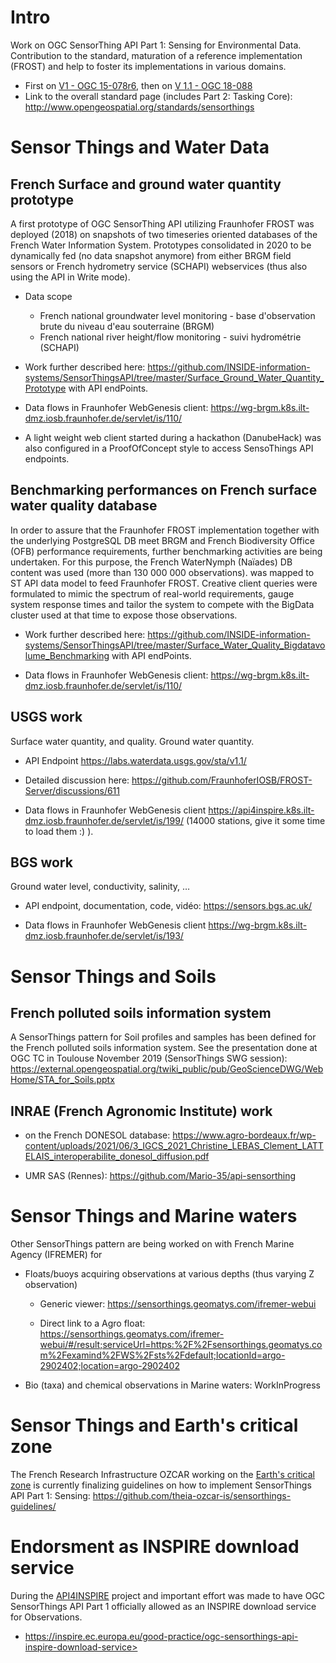 # Intro

Work on OGC SensorThing API Part 1: Sensing for Environmental Data.
Contribution to the standard, maturation of a reference implementation (FROST) and help to foster its implementations in various domains.

- First on [V1 - OGC 15-078r6](http://docs.opengeospatial.org/is/15-078r6/15-078r6.html), then on [V 1.1 - OGC 18-088](https://www.ogc.org/standards/sensorthings)
- Link to the overall standard page (includes Part 2: Tasking Core): <http://www.opengeospatial.org/standards/sensorthings>

# Sensor Things and Water Data

## French Surface and ground water quantity prototype

A first prototype of OGC SensorThing API utilizing Fraunhofer FROST was deployed (2018) on snapshots of two timeseries oriented databases of the French Water Information System. Prototypes consolidated in 2020 to be dynamically fed (no data snapshot anymore) from either BRGM field sensors or French hydrometry service (SCHAPI) webservices (thus also using the API in Write mode).

- Data scope 
  - French national groundwater level monitoring - base d'observation brute du niveau d'eau souterraine (BRGM)
  - French national river height/flow monitoring - suivi hydrométrie (SCHAPI)

- Work further described here: <https://github.com/INSIDE-information-systems/SensorThingsAPI/tree/master/Surface_Ground_Water_Quantity_Prototype> with API endPoints.

- Data flows in Fraunhofer WebGenesis client: <https://wg-brgm.k8s.ilt-dmz.iosb.fraunhofer.de/servlet/is/110/>
  
- A light weight web client started during a hackathon (DanubeHack) was also configured in a ProofOfConcept style to access SensoThings API endpoints.

## Benchmarking performances on French surface water quality database

In order to assure that the Fraunhofer FROST implementation together with the underlying PostgreSQL DB meet BRGM and French Biodiversity Office (OFB) performance requirements, further benchmarking activities are being undertaken.
For this purpose, the French WaterNymph (Naïades) DB content was used (more than 130 000 000 observations).
was mapped to ST API data model to feed Fraunhofer FROST. Creative client queries were formulated to mimic the spectrum of real-world requirements, gauge system response times and tailor the system to compete with the BigData cluster used at that time to expose those observations.

- Work further described here: <https://github.com/INSIDE-information-systems/SensorThingsAPI/tree/master/Surface_Water_Quality_Bigdatavolume_Benchmarking> with API endPoints.

- Data flows in Fraunhofer WebGenesis client: <https://wg-brgm.k8s.ilt-dmz.iosb.fraunhofer.de/servlet/is/110/>

## USGS work

Surface water quantity, and quality. Ground water quantity.

- API Endpoint <https://labs.waterdata.usgs.gov/sta/v1.1/>

- Detailed discussion here: <https://github.com/FraunhoferIOSB/FROST-Server/discussions/611>

- Data flows in Fraunhofer WebGenesis client <https://api4inspire.k8s.ilt-dmz.iosb.fraunhofer.de/servlet/is/199/> (14000 stations, give it some time to load them :) ).
  
## BGS work

Ground water level, conductivity, salinity, …

- API endpoint, documentation, code, vidéo: <https://sensors.bgs.ac.uk/>

- Data flows in Fraunhofer WebGenesis client <https://wg-brgm.k8s.ilt-dmz.iosb.fraunhofer.de/servlet/is/193/>

# Sensor Things and Soils

## French polluted soils information system

A SensorThings pattern for Soil profiles and samples has been defined for the French polluted soils information system.
See the presentation done at OGC TC in Toulouse November 2019 (SensorThings SWG session): <https://external.opengeospatial.org/twiki_public/pub/GeoScienceDWG/WebHome/STA_for_Soils.pptx>

## INRAE (French Agronomic Institute) work

- on the French DONESOL database: <https://www.agro-bordeaux.fr/wp-content/uploads/2021/06/3_IGCS_2021_Christine_LEBAS_Clement_LATTELAIS_interoperabilite_donesol_diffusion.pdf>

- UMR SAS (Rennes): <https://github.com/Mario-35/api-sensorthing>
  
# Sensor Things and Marine waters

Other SensorThings pattern are being worked on with French Marine Agency (IFREMER) for

- Floats/buoys acquiring observations at various depths (thus varying Z observation)

  - Generic viewer: <https://sensorthings.geomatys.com/ifremer-webui>

  - Direct link to a Agro float: <https://sensorthings.geomatys.com/ifremer-webui/#/result;serviceUrl=https:%2F%2Fsensorthings.geomatys.com%2Fexamind%2FWS%2Fsts%2Fdefault;locationId=argo-2902402;location=argo-2902402>
  
- Bio (taxa) and chemical observations in Marine waters: WorkInProgress

# Sensor Things and Earth's critical zone

The French Research Infrastructure OZCAR working on the [Earth's critical zone](https://en.wikipedia.org/wiki/Earth's_critical_zone) is currently finalizing guidelines on how to implement SensorThings API Part 1: Sensing: <https://github.com/theia-ozcar-is/sensorthings-guidelines/>

# Endorsment as INSPIRE download service

During the [API4INSPIRE](https://datacoveeu.github.io/API4INSPIRE/) project and important effort was made to have OGC SensorThings API Part 1 officially allowed as an INSPIRE download service for Observations.

- https://inspire.ec.europa.eu/good-practice/ogc-sensorthings-api-inspire-download-service>
